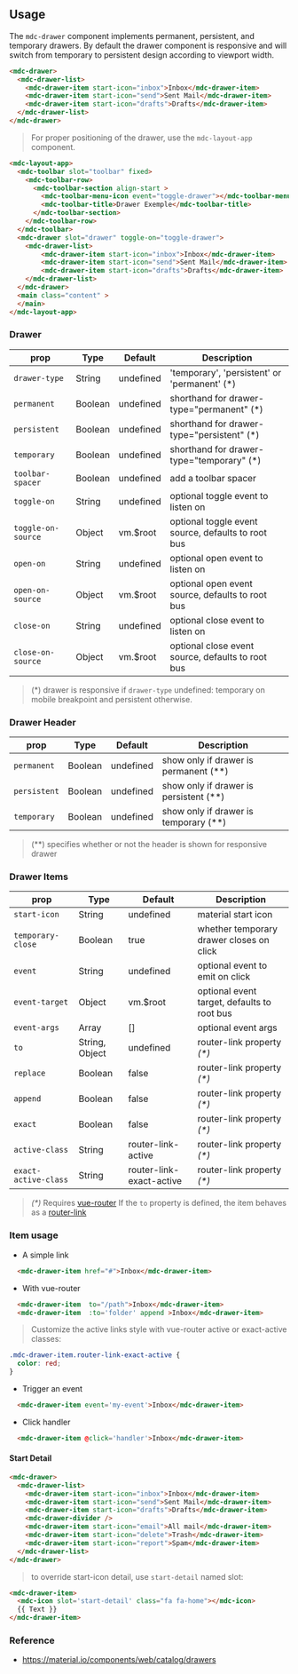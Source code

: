 ## Usage

The `mdc-drawer` component implements permanent, persistent, and temporary drawers.
By default the drawer component is responsive and will switch from temporary to persistent design according to viewport width.

```html
<mdc-drawer>
  <mdc-drawer-list>
    <mdc-drawer-item start-icon="inbox">Inbox</mdc-drawer-item>
    <mdc-drawer-item start-icon="send">Sent Mail</mdc-drawer-item>
    <mdc-drawer-item start-icon="drafts">Drafts</mdc-drawer-item>
  </mdc-drawer-list>
</mdc-drawer>
```

> For proper positioning of the drawer, use the `mdc-layout-app` component.

```html
<mdc-layout-app>
  <mdc-toolbar slot="toolbar" fixed>
    <mdc-toolbar-row>
      <mdc-toolbar-section align-start >
        <mdc-toolbar-menu-icon event="toggle-drawer"></mdc-toolbar-menu-icon>
        <mdc-toolbar-title>Drawer Exemple</mdc-toolbar-title>
      </mdc-toolbar-section>
    </mdc-toolbar-row>
  </mdc-toolbar>
  <mdc-drawer slot="drawer" toggle-on="toggle-drawer">
    <mdc-drawer-list>
        <mdc-drawer-item start-icon="inbox">Inbox</mdc-drawer-item>
        <mdc-drawer-item start-icon="send">Sent Mail</mdc-drawer-item>
        <mdc-drawer-item start-icon="drafts">Drafts</mdc-drawer-item>
    </mdc-drawer-list>
  </mdc-drawer>
  <main class="content" >
  </main>
</mdc-layout-app>
```

### Drawer

| prop | Type | Default | Description |
|------|------|---------|-------------|
|`drawer-type`|String| undefined | 'temporary', 'persistent' or 'permanent' (*) |
|`permanent`|Boolean| undefined | shorthand for drawer-type="permanent" (*) |
|`persistent`|Boolean| undefined | shorthand for drawer-type="persistent" (*) |
|`temporary`|Boolean| undefined | shorthand for drawer-type="temporary" (*) |
|`toolbar-spacer`|Boolean| undefined | add a toolbar spacer  |
|`toggle-on`|String| undefined | optional toggle event to listen on  |
|`toggle-on-source`|Object| vm.$root | optional toggle event source, defaults to root bus |
|`open-on`|String| undefined | optional open event to listen on  |
|`open-on-source`|Object| vm.$root | optional open event source, defaults to root bus |
|`close-on`|String| undefined | optional close event to listen on  |
|`close-on-source`|Object| vm.$root | optional close event source, defaults to root bus |

> (*) drawer is responsive if `drawer-type` undefined: temporary on mobile breakpoint and persistent otherwise.

### Drawer Header

| prop | Type | Default | Description |
|------|------|---------|-------------|
|`permanent`|Boolean| undefined | show only if drawer is permanent (**) |
|`persistent`|Boolean| undefined | show only if drawer is persistent (**) |
|`temporary`|Boolean| undefined | show only if drawer is temporary (**) |

> (**) specifies whether or not the header is shown for responsive drawer

### Drawer Items

| prop | Type | Default | Description |
|------|------|---------|-------------|
|`start-icon`|String| undefined | material start icon |
|`temporary-close`|Boolean| true | whether temporary drawer closes on click |
|`event`|String| undefined | optional event to emit on click  |
|`event-target`|Object| vm.$root | optional event target, defaults to root bus |
|`event-args`|Array| [] | optional event args |
|`to`|String, Object| undefined | router-link property _(*)_ |
|`replace`|Boolean| false | router-link property _(*)_ |
|`append`|Boolean| false | router-link property _(*)_ |
|`exact`|Boolean| false | router-link property _(*)_ |
|`active-class`|String| router-link-active | router-link property _(*)_ |
|`exact-active-class`|String| router-link-exact-active | router-link property _(*)_ |

> _(*)_ Requires [vue-router](https://router.vuejs.org)
> If the `to` property is defined, the item behaves as a
> [router-link](https://router.vuejs.org/en/api/router-link.html)

### Item usage

- A simple link

```html
  <mdc-drawer-item href="#">Inbox</mdc-drawer-item>
```

- With vue-router

```html
  <mdc-drawer-item  to="/path">Inbox</mdc-drawer-item>
  <mdc-drawer-item  :to='folder' append >Inbox</mdc-drawer-item>
```

> Customize the active links style with vue-router active or exact-active classes:

```css
.mdc-drawer-item.router-link-exact-active {
  color: red;
}
```

- Trigger an event

```html
  <mdc-drawer-item event='my-event'>Inbox</mdc-drawer-item>
```

- Click handler

```html
  <mdc-drawer-item @click='handler'>Inbox</mdc-drawer-item>
```

#### Start Detail

```html
<mdc-drawer>
  <mdc-drawer-list>
    <mdc-drawer-item start-icon="inbox">Inbox</mdc-drawer-item>
    <mdc-drawer-item start-icon="send">Sent Mail</mdc-drawer-item>
    <mdc-drawer-item start-icon="drafts">Drafts</mdc-drawer-item>
    <mdc-drawer-divider />
    <mdc-drawer-item start-icon="email">All mail</mdc-drawer-item>
    <mdc-drawer-item start-icon="delete">Trash</mdc-drawer-item>
    <mdc-drawer-item start-icon="report">Spam</mdc-drawer-item>
  </mdc-drawer-list>
</mdc-drawer>
```

> to override start-icon detail, use `start-detail` named slot:

```html
<mdc-drawer-item>
  <mdc-icon slot='start-detail' class="fa fa-home"></mdc-icon>
  {{ Text }}
</mdc-drawer-item>
```

### Reference

- <https://material.io/components/web/catalog/drawers>
